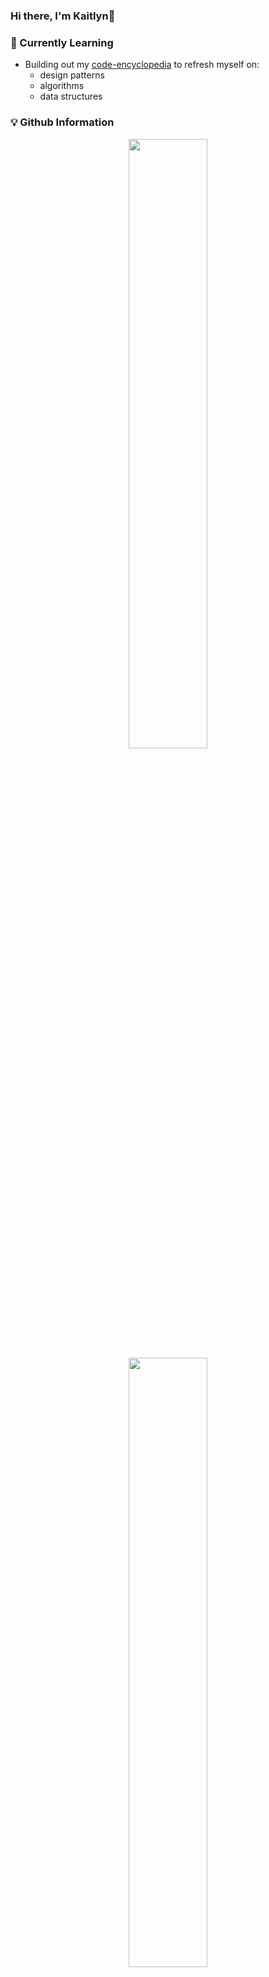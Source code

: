 ### Hi there, I'm Kaitlyn👋
<!--
**KaitlynParsons/KaitlynParsons** is a ✨ _special_ ✨ repository because its `README.md` (this file) appears on your GitHub profile.

Here are some ideas to get you started:

- 🔭 I’m currently working on ...
- 🌱 I’m currently learning ...
- 👯 I’m looking to collaborate on ...
- 🤔 I’m looking for help with ...
- 💬 Ask me about ...
- 📫 How to reach me: ...
- 😄 Pronouns: ...
- ⚡ Fun fact: ...
-->
### 🌱 Currently Learning
 - Building out my [code-encyclopedia](https://github.com/KaitlynParsons/code-encyclopedia) to refresh myself on:
   - design patterns
   - algorithms
   - data structures

### 💡 Github Information
<p align="center">
  <img src="https://github-readme-stats.vercel.app/api/top-langs/?username=KaitlynParsons" width="50%">
  <img src="https://github-readme-stats.vercel.app/api?username=KaitlynParsons&show_icons=true&theme=buefy" width="50%">
</p>

### 💌 Get In Touch
[![Gmail](https://img.shields.io/badge/-GMAIL-D14836?style=for-the-badge&logo=gmail&logoColor=white)](mailto:kaitie.98@hotmail.com)
[![LinkedIn](https://img.shields.io/badge/-LINKEDIN-0077B5?style=for-the-badge&logo=linkedin&logoColor=white)](https://www.linkedin.com/in/kpars/)
